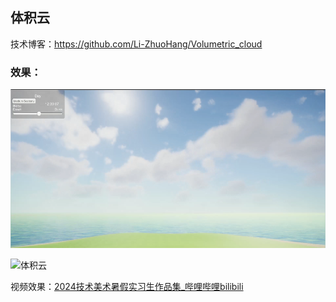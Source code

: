 ## 体积云

技术博客：https://github.com/Li-ZhuoHang/Volumetric_cloud

### 效果：

![体积云](README.assets/体积云.png)

![体积云](README.assets/体积云.gif)

视频效果：[2024技术美术暑假实习生作品集_哔哩哔哩bilibili](https://www.bilibili.com/video/BV11x4y1P7YM/)
